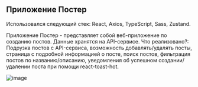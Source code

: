## Приложение Постер
Использовался следующий стек: React, Axios, TypeScript, Sass, Zustand.

Приложение Постер - представляет собой веб-приложение по созданию постов. Данные хранятся на API-сервисе. Что реализовано?: Подрузка постов с API-сервиса, возможность добавлять/удалять посты, страница с подробной информацией о посте, поиск постов, фильтрация постов по названию/описанию, уведомления об успешном создании/удалении поста при помощи react-toast-hot.

![image](https://github.com/user-attachments/assets/058f7b86-a922-488a-8af5-b184100de5e4)


